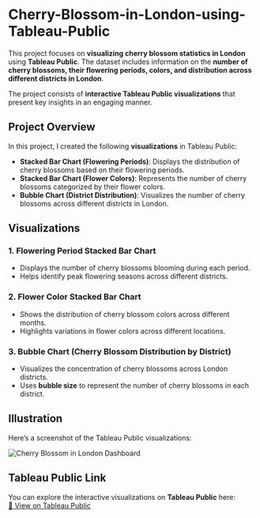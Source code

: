 # Cherry-Blossom-in-London-using-Tableau-Public

This project focuses on **visualizing cherry blossom statistics in London** using **Tableau Public**. The dataset includes information on the **number of cherry blossoms, their flowering periods, colors, and distribution across different districts in London**.

The project consists of **interactive Tableau Public visualizations** that present key insights in an engaging manner.

## Project Overview

In this project, I created the following **visualizations** in Tableau Public:

- **Stacked Bar Chart (Flowering Periods)**: Displays the distribution of cherry blossoms based on their flowering periods.
- **Stacked Bar Chart (Flower Colors)**: Represents the number of cherry blossoms categorized by their flower colors.
- **Bubble Chart (District Distribution)**: Visualizes the number of cherry blossoms across different districts in London.

## Visualizations

### 1. **Flowering Period Stacked Bar Chart**
- Displays the number of cherry blossoms blooming during each period.
- Helps identify peak flowering seasons across different districts.

### 2. **Flower Color Stacked Bar Chart**
- Shows the distribution of cherry blossom colors across different months.
- Highlights variations in flower colors across different locations.

### 3. **Bubble Chart (Cherry Blossom Distribution by District)**
- Visualizes the concentration of cherry blossoms across London districts.
- Uses **bubble size** to represent the number of cherry blossoms in each district.

## Illustration

Here’s a screenshot of the Tableau Public visualizations:

![Cherry Blossom in London Dashboard](https://github.com/user-attachments/assets/3da97745-fe80-495d-925e-377dd66ce402)



## Tableau Public Link

You can explore the interactive visualizations on **Tableau Public** here:  
[🔗 View on Tableau Public](https://public.tableau.com/views/CherryBlossomStatistic/Dashboard1?:language=en-US&:sid=&:redirect=auth&:display_count=n&:origin=viz_share_link)
